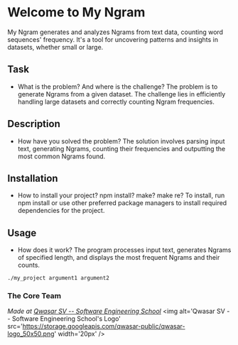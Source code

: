 # Welcome to My Ngram
My Ngram generates and analyzes Ngrams from text data, counting word sequences' frequency.
It's a tool for uncovering patterns and insights in datasets, whether small or large.

## Task
- What is the problem? And where is the challenge?
The problem is to generate Ngrams from a given dataset. The challenge lies in efficiently
handling large datasets and correctly counting Ngram frequencies.



## Description
- How have you solved the problem?
The solution involves parsing input text, generating Ngrams, counting their frequencies
and outputting the most common Ngrams found.


## Installation
- How to install your project? npm install? make? make re?
To install, run npm install or use other preferred package managers to install required
dependencies for the project.


## Usage
- How does it work?
The program processes input text, generates Ngrams of specified length, and displays the
most frequent Ngrams and their counts.



```
./my_project argument1 argument2
```

### The Core Team


<span><i>Made at <a href='https://qwasar.io'>Qwasar SV -- Software Engineering School</a></i></span>
<span><img alt='Qwasar SV -- Software Engineering School's Logo' src='https://storage.googleapis.com/qwasar-public/qwasar-logo_50x50.png' width='20px' /></span>

